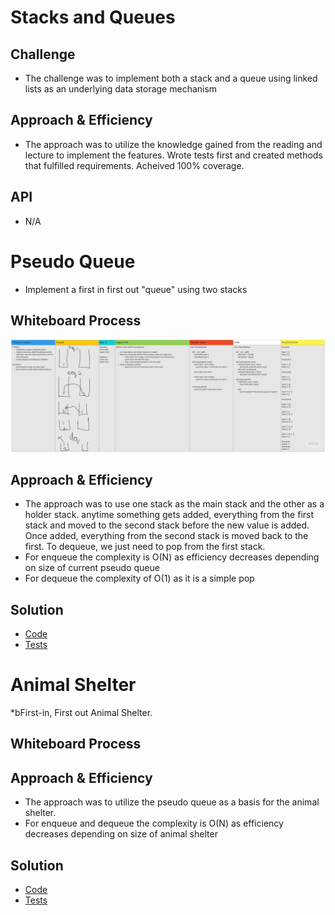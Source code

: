 # Stacks and Queues

## Challenge
* The challenge was to implement both a stack and a queue using linked lists as an underlying data storage mechanism

## Approach & Efficiency
* The approach was to utilize the knowledge gained from the reading and lecture to implement the features. Wrote tests first and created methods that fulfilled requirements. Acheived 100% coverage.

## API
* N/A

# Pseudo Queue
* Implement a first in first out "queue" using two stacks

## Whiteboard Process
![Challenge 11 Whiteboard](https://github.com/minxie97/data-structures-and-algorithms/blob/stack-queue-pseudo/python/code_challenges/stack_and_queue/stack-queue-pseudo.jpg)

## Approach & Efficiency
* The approach was to use one stack as the main stack and the other as a holder stack. anytime something gets added, everything from the first stack and moved to the second stack before the new value is added. Once added, everything from the second stack is moved back to the first. To dequeue, we just need to pop from the first stack.
* For enqueue the complexity is O(N) as efficiency decreases depending on size of current pseudo queue
* For dequeue the complexity of O(1) as it is a simple pop

## Solution
* [Code](https://github.com/minxie97/data-structures-and-algorithms/blob/stack-queue-pseudo/python/code_challenges/stack_and_queue/pseudoqueue.py)
* [Tests](https://github.com/minxie97/data-structures-and-algorithms/blob/stack-queue-pseudo/python/code_challenges/stack_and_queue/test_stack_and_queue.py)

# Animal Shelter
*bFirst-in, First out Animal Shelter.

## Whiteboard Process
<!-- Embedded whiteboard image -->

## Approach & Efficiency
* The approach was to utilize the pseudo queue as a basis for the animal shelter. 
* For enqueue and dequeue the complexity is O(N) as efficiency decreases depending on size of animal shelter

## Solution
* [Code](https://github.com/minxie97/data-structures-and-algorithms/blob/stack-queue-animal-shelter/python/code_challenges/stack_and_queue/stack_queue_animal_shelter.py)
* [Tests](https://github.com/minxie97/data-structures-and-algorithms/blob/stack-queue-animal-shelter/python/code_challenges/stack_and_queue/test_stack_and_queue.py)

